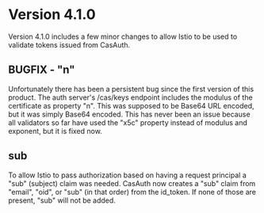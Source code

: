 # Version 4.1.0

Version 4.1.0 includes a few minor changes to allow Istio to be used to validate tokens issued from CasAuth.

## BUGFIX - "n"

Unfortunately there has been a persistent bug since the first version of this product. The auth server's /cas/keys endpoint includes the modulus of the certificate as property "n". This was supposed to be Base64 URL encoded, but it was simply Base64 encoded. This has never been an issue because all validators so far have used the "x5c" property instead of modulus and exponent, but it is fixed now.

## sub

To allow Istio to pass authorization based on having a request principal a "sub" (subject) claim was needed. CasAuth now creates a "sub" claim from "email", "oid", or "sub" (in that order) from the id_token. If none of those are present, "sub" will not be added.
